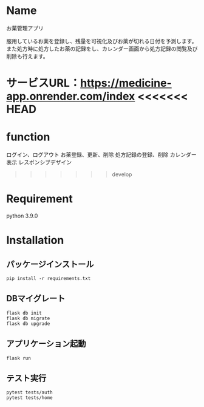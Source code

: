# Name

お薬管理アプリ

服用しているお薬を登録し、残量を可視化及びお薬が切れる日付を予測します。
また処方時に処方したお薬の記録をし、カレンダー画面から処方記録の閲覧及び削除も行えます。

サービスURL：https://medicine-app.onrender.com/index
<<<<<<< HEAD
=======

# function

ログイン、ログアウト
お薬登録、更新、削除
処方記録の登録、削除
カレンダー表示
レスポンシブデザイン
>>>>>>> develop

# Requirement

python 3.9.0

# Installation
## パッケージインストール
```
pip install -r requirements.txt
```
## DBマイグレート
```
flask db init
flask db migrate
flask db upgrade
```

## アプリケーション起動
```
flask run
```

## テスト実行
```
pytest tests/auth
pytest tests/home
```
